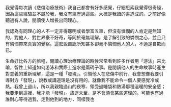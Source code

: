 
我覺得每次讀《悲傷治療技術》我自己都會有好多感覺，仔細思索我覺得很奇怪，因為這些經驗並不屬於我，我沒有經歷過這些。大概是我讀的書造成的。之前好像聽過有人說，閱讀使人增長出同理心。

我認為有同理心的人不一定非得聰明或者學富五車，但沒有憐憫的人肯定是無知的，對他人、對世界豪不好奇，等同於毫無理解。是了解引致的憐憫之心，並且只有憐憫帶來真實的覺察。這麼說自認所知甚多卻毫不憐憫他人的人，不過是自欺而已。

生命好比各方的旅程，閱讀心理治療理論的時候常常看到許多作者用「游泳」來比喻，智性上知道如何游泳和實際上進水是兩碼子事。是閱讀他人的生命故事時產生對意義的重新理解，這是一種「發現」。引領他人在悲傷中前行，我會想像我要引導對方「發現」，說教或講道理是沒有用的，就像我不能命令一個人要感覺冷或熱。我曾上過山，所以我親臨過山的夜寒、領受過睡袋和熱湯那種溫暖的安全感；我要走到這裡，我才能「發現」。旅途未至，是不會領會某些道理的。可能也有過誰耐心等待過我，走到他到的地方，同樣我也